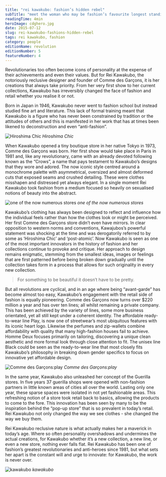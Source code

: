 ```yaml
---
title: "rei kawakubo: fashion’s hidden rebel"
subTitle: "meet the woman who may be fashion’s favourite longest standing and most elusive innovator"
readingTime: 4min
heroImage: cdghero.jpg
date: 2015-07-12
slug: rei-kawakubo-fashions-hidden-rebel
tags: rei kawakubo, fashion
category: people
editionName: revolution
editionNumber: 5
featureNumber: 4
---
```


Revolutionaries too often become icons of personality at the expense of their achievements and even their values. But for Rei Kawakubo, the notoriously reclusive designer and founder of Comme des Garçons, it is her creations that always take priority. From her very first show to her current collections, Kawakubo has irreversibly changed the face of fashion and retail whether you realise it or not. 

Born in Japan in 1946, Kawakubo never went to fashion school but instead studied fine art and literature. This lack of formal training meant that Kawakubo is a figure who has never been constrained by tradition or the attitudes of others and this is manifested in her work that has at times been likened to deconstruction and even “anti-fashion”. 

![Hiroshima Chic](construct.jpg)
*Hiroshima Chic*

When Kawakubo opened a tiny boutique store in her native Tokyo in 1973, Comme des Garçons was born. Her first show would take place in Paris in 1981 and, like any revolutionary, came with an already devoted following known as the “Crows”, a name that pays testament to Kawakubo’s designs that they wore and adored. The now iconic style centred around a monochrome palette with asymmetrical, oversized and almost deformed cuts that exposed seams and crushed detailing. These were clothes misshapen and distressed yet always elegant. In a single moment Rei Kawakubo took fashion from a medium focused so heavily on sexualised notions of beauty into the abstract. 

![one of the now numerous stores](store.jpg)
*one of the now numerous stores*

Kawakubo’s clothing has always been designed to reflect and influence how the individual feels rather than how the clothes look or might be perceived. Her first Comme des Garçons store didn’t even have mirrors. In clear opposition to western norms and conventions, Kawajubos’s powerful statement was shocking at the time and was derogatorily referred to by some as ‘Hiroshima Chic’ and ‘post-atomic’. Now Kawakubo is seen as one of the most important innovators in the history of fashion and her collections continue to provoke and critique. Her approach to design remains enigmatic, stemming from the smallest ideas, images or feelings that are first patterned before being broken down gradually until the collection takes form in a process that allows for such originality in every new collection.

>For something to be beautiful it doesn’t have to be pretty.

But all revolutions are cyclical, and in an age where being “avant-garde” has become almost too easy, Kawakubo’s engagement with the retail side of fashion is equally pioneering. Comme des Garçons now turns over $220 million a year and has over ten lines; all whilst remaining a private company. This has been achieved by the variety of lines, some more business orientated, yet all still kept under a coherent identity. The affordable ready-to-wear line Play, is now one of streetwear’s most ubiquitous features with its iconic heart logo. Likewise the perfumes and zip-wallets combine affordability with quality that many high-fashion houses fail to achieve. Homme Deux focuses primarily on tailoring, discovering a unique clean aesthetic and more formal look through close attention to fit. The unisex line Black could be seen as the ready-to-wear line that most closely fits Kawakubo’s philosophy in breaking down gender specifics to focus on innovative yet affordable design.

![Comme des Garçons:play](play.jpg)
*Comme des Garçons:play*

In the same year, Kawakubo also unleashed her concept of the Guerilla stores. In five years 37 guerilla shops were opened with non-fashion partners in little known areas of cities all over the world. Lasting only one year, these sparse spaces were isolated in not yet fashionable areas. This refreshing notion of a store took retail back to basics, allowing the products to come to the fore. This innovation has been seen by many to be the inspiration behind the “pop-up store” that is so prevalent in today’s retail. Rei Kawakubo not only changed the way we see clothes - she changed the way we buy them. 

Rei Kawakubo reclusive nature is what actually makes her a maverick in today’s age. Where so often personality overshadows and undermines the actual creations, for Kawakubo whether it’s a new collection, a new line, or even a new store, nothing ever falls flat. Rei Kawakubo has been one of fashion’s greatest revolutionaries and anti-heroes since 1981, but what sets her apart is the constant will and urge to innovate: for Kawakubo, the work is never over.

![kawakubo](never.jpg)
*kawakubo*
